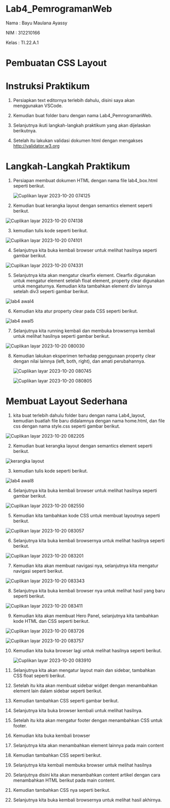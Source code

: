 # Lab4_PemrogramanWeb

Nama    : Bayu Maulana Ayassy

NIM     : 312210166

Kelas   : TI.22.A.1

# Pembuatan CSS Layout

# Instruksi Praktikum

1. Persiapkan text editornya terlebih dahulu, disini saya akan menggunakan VSCode.

2. Kemudian buat folder baru dengan nama Lab4_PemrogramanWeb.

3. Selanjutnya ikuti langkah-langkah praktikum yang akan dijelaskan berikutnya.

4. Setelah itu lakukan validasi dokumen html dengan mengakses http://validator.w3.org

# Langkah-Langkah Praktikum

1. Persiapan membuat dokumen HTML dengan nama file lab4_box.html seperti berikut.

   ![Cuplikan layar 2023-10-20 074125](https://github.com/Bayuayassy/Lab4_PemrogramanWeb/assets/115678251/4cbefdf4-5692-4d2c-8dc0-5ab99354e4d1)

 2. Kemudian buat kerangka layout dengan semantics element seperti berikut.

![Cuplikan layar 2023-10-20 074138](https://github.com/Bayuayassy/Lab4_PemrogramanWeb/assets/115678251/9e577ace-5a6e-4a5c-9596-a32e43b815b6)

 3. kemudian tulis kode seperti berikut.

![Cuplikan layar 2023-10-20 074101](https://github.com/Bayuayassy/Lab4_PemrogramanWeb/assets/115678251/3f4e1b47-db2d-4556-bd08-e2012fdce238)

 4. Selanjutnya kita buka kembali browser untuk melihat hasilnya seperti gambar berikut.

![Cuplikan layar 2023-10-20 074331](https://github.com/Bayuayassy/Lab4_PemrogramanWeb/assets/115678251/85b7de3d-b0d8-47e6-b72e-47015f673807)

5. Selanjutnya kita akan mengatur clearfix element. Clearfix digunakan untuk mengatur element setelah float element, property clear digunakan untuk mengaturnya. Kemudian kita tambahkan element div lainnya setelah div3 seperti gambar berikut.

![lab4 awal4](https://github.com/nadyakhorun/Lab4_PemrogramanWeb/assets/115801823/4695d03f-c4cd-4f46-a718-4144f4dc1dbb)

6. Kemudian kita atur property clear pada CSS seperti berikut.

![lab4 awal5](https://github.com/nadyakhorun/Lab4_PemrogramanWeb/assets/115801823/4bd5e9d4-f065-4906-95a8-53dd0549689f)

7. Selanjutnya kita running kembali dan membuka browsernya kembali untuk melihat hasilnya seperti gambar berikut.

![Cuplikan layar 2023-10-20 080030](https://github.com/Bayuayassy/Lab4_PemrogramanWeb/assets/115678251/e1435d83-e386-47bd-8b33-86b6f62a76e7)

8. Kemudian lakukan eksperimen terhadap penggunaan property clear dengan nilai lainnya (left, both, right), dan amati perubahannya.

   ![Cuplikan layar 2023-10-20 080745](https://github.com/Bayuayassy/Lab4_PemrogramanWeb/assets/115678251/6731adda-76dc-4f5d-9e10-46803757b625)

   ![Cuplikan layar 2023-10-20 080805](https://github.com/Bayuayassy/Lab4_PemrogramanWeb/assets/115678251/bb0f5676-25c6-4704-bf52-9f004a2e0f0d)

 # Membuat Layout Sederhana

1. kita buat terlebih dahulu folder baru dengan nama Lab4_layout, kemudian buatlah file baru didalamnya dengan nama home.html, dan file css dengan nama style.css seperti gambar berikut.

![Cuplikan layar 2023-10-20 082205](https://github.com/Bayuayassy/Lab4_PemrogramanWeb/assets/115678251/30c27116-71fd-46bd-b207-a46c1541de93)

2. Kemudian buat kerangka layout dengan semantics element seperti berikut.

![kerangka layout](https://github.com/nadyakhorun/Lab4_PemrogramanWeb/assets/115801823/2417d527-274c-4881-8d37-2631e81d7928)

3. kemudian tulis kode seperti berikut.

![lab4 awal8](https://github.com/nadyakhorun/Lab4_PemrogramanWeb/assets/115801823/bc21b596-5ecc-4efa-bdc3-5da3ae7f5bcc)

4.  Selanjutnya kita buka kembali browser untuk melihat hasilnya seperti gambar berikut.

![Cuplikan layar 2023-10-20 082550](https://github.com/Bayuayassy/Lab4_PemrogramanWeb/assets/115678251/55c783ba-ea62-4af1-8a09-9a6de1904b0d)

5.  Kemudian kita tambahkan kode CSS untuk membuat layoutnya seperti berikut.

![Cuplikan layar 2023-10-20 083057](https://github.com/Bayuayassy/Lab4_PemrogramanWeb/assets/115678251/a2415755-d5be-43cf-93e7-dd71f344cd20)

6. Selanjutnya kita buka kembali browsernya untuk melihat hasilnya seperti berikut.

![Cuplikan layar 2023-10-20 083201](https://github.com/Bayuayassy/Lab4_PemrogramanWeb/assets/115678251/a25a9d6c-f015-44a6-b7f6-fa75e3bbf533)

7. Kemudian kita akan membuat navigasi nya, selanjutnya kita mengatur navigasi seperti berikut.

![Cuplikan layar 2023-10-20 083343](https://github.com/Bayuayassy/Lab4_PemrogramanWeb/assets/115678251/37da6b60-28df-4def-a137-7d499ff7222c)

8. Selanjutnya kita buka kembali browser nya untuk melihat hasil yang baru seperti berikut.

![Cuplikan layar 2023-10-20 083411](https://github.com/Bayuayassy/Lab4_PemrogramanWeb/assets/115678251/4180408a-fe9e-4d73-af88-a9f4fa3aca08)

9. Kemudian kita akan membuat Hero Panel, selanjutnya kita tambahkan kode HTML dan CSS seperti berikut.

![Cuplikan layar 2023-10-20 083726](https://github.com/Bayuayassy/Lab4_PemrogramanWeb/assets/115678251/7655f06b-7cb3-4825-9006-670db8f88669)

![Cuplikan layar 2023-10-20 083757](https://github.com/Bayuayassy/Lab4_PemrogramanWeb/assets/115678251/21f829e7-600b-49d5-8f69-25e0ddf0a8b0)

10. Kemudian kita buka browser lagi untuk melihat hasilnya seperti berikut.

    ![Cuplikan layar 2023-10-20 083910](https://github.com/Bayuayassy/Lab4_PemrogramanWeb/assets/115678251/151d293a-c76f-4167-b534-47321bfd4223)


12. Selanjutnya kita akan mengatur layout main dan sidebar, tambahkan CSS float seperti berikut.

    

13. Setelah itu kita akan membuat sidebar widget dengan menambahkan element lain dalam sidebar seperti berikut.

14. Kemudian tambahkan CSS seperti gambar berikut.

15. Selanjutnya kita buka browser kembali untuk melihat hasilnya.

16. Setelah itu kita akan mengatur footer dengan menambahkan CSS untuk footer.

17. Kemudian kita buka kembali browser

18.  Selanjutnya kita akan menambahkan element lainnya pada main content

19.  Kemudian tambahkan CSS seperti berikut.

20.  Selanjutnya kita kembali membuka browser untuk melihat hasilnya

21.  Selanjutnya disini kita akan menambahkan content artikel dengan cara menambahkan HTML berikut pada main content.

22.  Kemudian tambahkan CSS nya seperti berikut.

23.  Selanjutnya kita buka kembali browsernya untuk melihat hasil akhirnya.












 






